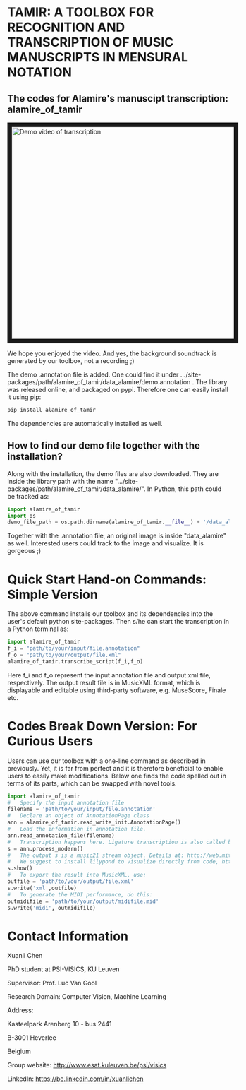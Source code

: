 # TAMIR: A TOOLBOX FOR RECOGNITION AND TRANSCRIPTION OF MUSIC MANUSCRIPTS IN MENSURAL NOTATION
The codes for Alamire's manuscipt transcription: alamire_of_tamir
------------------------------------------------------------------
<a href="http://www.youtube.com/watch?feature=player_embedded&v=7TdqeqmfMVE
" target="_blank"><img src="http://img.youtube.com/vi/7TdqeqmfMVE/0.jpg" 
alt="Demo video of transcription" width="640" height="480" border="10" /></a>

We hope you enjoyed the video. And yes, the background soundtrack is generated by our toolbox, not a recording ;)

The demo .annotation file is added. One could find it under .../site-packages/path/alamire_of_tamir/data_alamire/demo.annotation .
The library was released online, and packaged on pypi. Therefore one can easily install it using pip:

```bash
pip install alamire_of_tamir
```
The dependencies are automatically installed as well.
## How to find our demo file together with the installation?
Along with the installation, the demo files are also downloaded. They are inside the library path with the name ".../site-packages/path/alamire_of_tamir/data_alamire/". In Python, this path could be tracked as:
```python
import alamire_of_tamir
import os
demo_file_path = os.path.dirname(alamire_of_tamir.__file__) + '/data_alamire/demo.annotation'
```
Together with the .annotation file, an original image is inside "data_alamire" as well. Interested users could track to the image and visualize. It is gorgeous ;)

# Quick Start Hand-on Commands: Simple Version
The above command installs our toolbox and its dependencies into the user's default python site-packages. Then s/he can start the transcription in a Python terminal as:

```python
import alamire_of_tamir  
f_i = "path/to/your/input/file.annotation"  
f_o = "path/to/your/output/file.xml"  
alamire_of_tamir.transcribe_script(f_i,f_o) 
```

Here f_i and f_o represent the input annotation file and output xml file, respectively. The output result file is in MusicXML format, which is displayable and editable using third-party software, e.g. MuseScore, Finale etc. 
# Codes Break Down Version: For Curious Users

Users can use our toolbox with a one-line command  as described in previously. Yet, it is far from perfect and it is therefore beneficial to enable users to easily make modifications. Below one finds the code spelled out in terms of its parts, which can be swapped with novel tools.

```python
import alamire_of_tamir
#   Specify the input annotation file  
filename = 'path/to/your/input/file.annotation'  
#   Declare an object of AnnotationPage class  
ann = alamire_of_tamir.read_write_init.AnnotationPage()  
#   Load the information in annotation file.
ann.read_annotation_file(filename)  
#   Transcription happens here. Ligature transcription is also called by this function. You might would like to trace back to its class, then blend in here.  
s = ann.process_modern()  
#   The output s is a music21 stream object. Details at: http://web.mit.edu/music21/ 
#   We suggest to install lilypond to visualize directly from code, http://www.lilypond.org
s.show()  
#   To export the result into MusicXML, use:  
outfile = 'path/to/your/output/file.xml'  
s.write('xml',outfile)
#   To generate the MIDI performance, do this:
outmidifile = 'path/to/your/output/midifile.mid'
s.write('midi', outmidifile)
```

# Contact Information
Xuanli Chen

PhD student at PSI-VISICS, KU Leuven

Supervisor: Prof. Luc Van Gool

Research Domain: Computer Vision, Machine Learning


Address:

Kasteelpark Arenberg 10 - bus 2441

B-3001 Heverlee

Belgium

Group website: http://www.esat.kuleuven.be/psi/visics

LinkedIn: https://be.linkedin.com/in/xuanlichen
